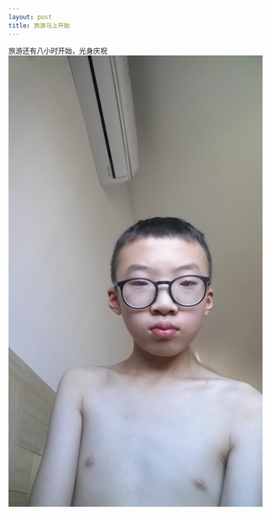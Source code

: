 ```yaml
---
layout: post
title: 旅游马上开始
---
```


旅游还有八小时开始，光身庆祝
![](https://github.com/lblogs/lblogs.github.io/blob/master/img/2019-08-05%2010.17.02.jpg)
